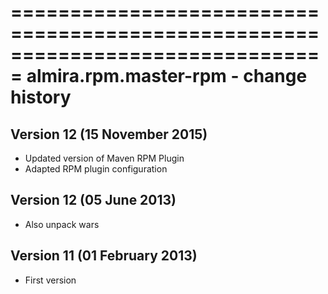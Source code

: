 ===============================================================================
almira.rpm.master-rpm - change history
===============================================================================

Version 12 (15 November 2015)
-----------------------------
* Updated version of Maven RPM Plugin
* Adapted RPM plugin configuration


Version 12 (05 June 2013)
-------------------------
* Also unpack wars


Version 11 (01 February 2013)
-----------------------------
* First version